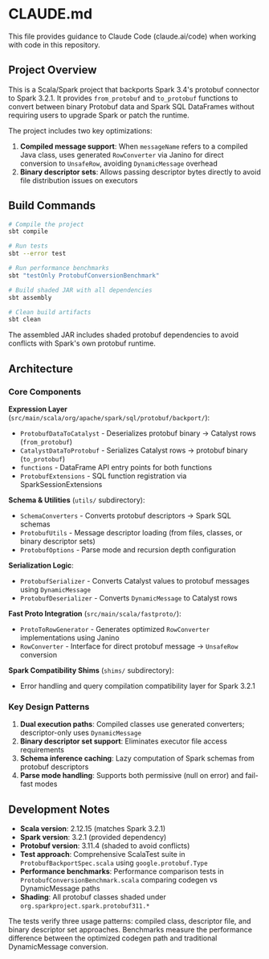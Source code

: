 # CLAUDE.md

This file provides guidance to Claude Code (claude.ai/code) when working with code in this repository.

## Project Overview

This is a Scala/Spark project that backports Spark 3.4's protobuf connector to Spark 3.2.1. It provides `from_protobuf` and `to_protobuf` functions to convert between binary Protobuf data and Spark SQL DataFrames without requiring users to upgrade Spark or patch the runtime.

The project includes two key optimizations:
1. **Compiled message support**: When `messageName` refers to a compiled Java class, uses generated `RowConverter` via Janino for direct conversion to `UnsafeRow`, avoiding `DynamicMessage` overhead
2. **Binary descriptor sets**: Allows passing descriptor bytes directly to avoid file distribution issues on executors

## Build Commands

```bash
# Compile the project
sbt compile

# Run tests
sbt --error test

# Run performance benchmarks
sbt "testOnly ProtobufConversionBenchmark"

# Build shaded JAR with all dependencies
sbt assembly

# Clean build artifacts
sbt clean
```

The assembled JAR includes shaded protobuf dependencies to avoid conflicts with Spark's own protobuf runtime.

## Architecture

### Core Components

**Expression Layer** (`src/main/scala/org/apache/spark/sql/protobuf/backport/`):
- `ProtobufDataToCatalyst` - Deserializes protobuf binary → Catalyst rows (`from_protobuf`)
- `CatalystDataToProtobuf` - Serializes Catalyst rows → protobuf binary (`to_protobuf`) 
- `functions` - DataFrame API entry points for both functions
- `ProtobufExtensions` - SQL function registration via SparkSessionExtensions

**Schema & Utilities** (`utils/` subdirectory):
- `SchemaConverters` - Converts protobuf descriptors → Spark SQL schemas
- `ProtobufUtils` - Message descriptor loading (from files, classes, or binary descriptor sets)
- `ProtobufOptions` - Parse mode and recursion depth configuration

**Serialization Logic**:
- `ProtobufSerializer` - Converts Catalyst values to protobuf messages using `DynamicMessage`
- `ProtobufDeserializer` - Converts `DynamicMessage` to Catalyst rows

**Fast Proto Integration** (`src/main/scala/fastproto/`):
- `ProtoToRowGenerator` - Generates optimized `RowConverter` implementations using Janino
- `RowConverter` - Interface for direct protobuf message → `UnsafeRow` conversion

**Spark Compatibility Shims** (`shims/` subdirectory):
- Error handling and query compilation compatibility layer for Spark 3.2.1

### Key Design Patterns

1. **Dual execution paths**: Compiled classes use generated converters; descriptor-only uses `DynamicMessage`
2. **Binary descriptor set support**: Eliminates executor file access requirements
3. **Schema inference caching**: Lazy computation of Spark schemas from protobuf descriptors
4. **Parse mode handling**: Supports both permissive (null on error) and fail-fast modes

## Development Notes

- **Scala version**: 2.12.15 (matches Spark 3.2.1)
- **Spark version**: 3.2.1 (provided dependency)
- **Protobuf version**: 3.11.4 (shaded to avoid conflicts)
- **Test approach**: Comprehensive ScalaTest suite in `ProtobufBackportSpec.scala` using `google.protobuf.Type`
- **Performance benchmarks**: Performance comparison tests in `ProtobufConversionBenchmark.scala` comparing codegen vs DynamicMessage paths
- **Shading**: All protobuf classes shaded under `org.sparkproject.spark.protobuf311.*`

The tests verify three usage patterns: compiled class, descriptor file, and binary descriptor set approaches. Benchmarks measure the performance difference between the optimized codegen path and traditional DynamicMessage conversion.
